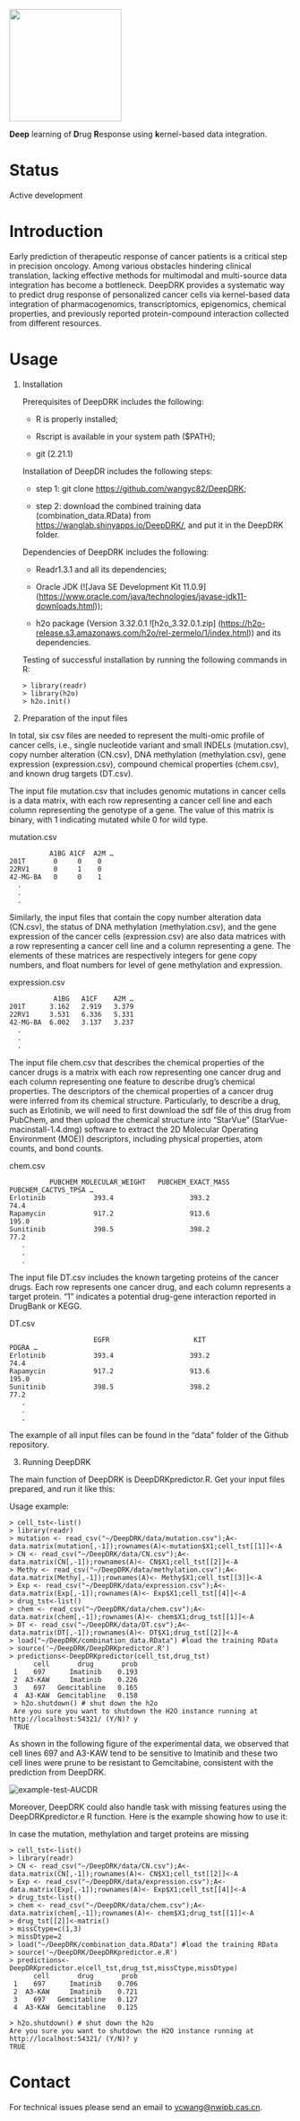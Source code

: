 <img src="https://user-images.githubusercontent.com/36029032/103525552-60cf1600-4eba-11eb-910e-b4a0ffb3e018.png" width="200">

**Deep** learning of **D**rug **R**esponse using **k**ernel-based data integration.

# Status

Active development

# Introduction

Early prediction of therapeutic response of cancer patients is a critical step in precision oncology. Among various obstacles hindering clinical translation, lacking effective methods for multimodal and multi-source data integration has become a bottleneck. DeepDRK provides a systematic way to predict drug response of personalized cancer cells via kernel-based data integration of pharmacogenomics, transcriptomics, epigenomics, chemical properties, and previously reported protein-compound interaction collected from different resources.

# Usage

1. Installation

   Prerequisites of DeepDRK includes the following: 

   - R is properly installed; 

   - Rscript is available in your system path ($PATH);

   - git (2.21.1)

    Installation of DeepDR includes the following steps:

    - step 1: git clone https://github.com/wangyc82/DeepDRK;

    - step 2: download the combined training data (combination_data.RData) from https://wanglab.shinyapps.io/DeepDRK/, and put it in the DeepDRK folder.

    Dependencies of DeepDRK includes the following: 

    - Readr1.3.1 and all its dependencies;

    - Oracle JDK (![Java SE Development Kit 11.0.9] (https://www.oracle.com/java/technologies/javase-jdk11-downloads.html));

    - h2o package (Version 3.32.0.1 ![h2o_3.32.0.1.zip] (https://h2o-release.s3.amazonaws.com/h2o/rel-zermelo/1/index.html)) and its dependencies.

    Testing of successful installation by running the following commands in R:
     
       > library(readr)
       > library(h2o)
       > h2o.init()


2. Preparation of the input files

In total, six csv files are needed to represent the multi-omic profile of cancer cells, i.e., single nucleotide variant and small INDELs (mutation.csv), copy number alteration (CN.csv), DNA methylation (methylation.csv), gene expression (expression.csv), compound chemical properties (chem.csv), and known drug targets (DT.csv). 

The input file mutation.csv that includes genomic mutations in cancer cells is a data matrix, with each row representing a cancer cell line and each column representing the genotype of a gene. The value of this matrix is binary, with 1 indicating mutated while 0 for wild type.
 
mutation.csv

              A1BG A1CF  A2M …
    201T       0     0    0
    22RV1      0     1    0
    42-MG-BA   0     0    1
      .
      .
      .

Similarly, the input files that contain the copy number alteration data (CN.csv), the status of DNA methylation (methylation.csv), and the gene expression of the cancer cells (expression.csv) are also data matrices with a row representing a cancer cell line and a column representing a gene. The elements of these matrices are respectively integers for gene copy numbers, and float numbers for level of gene methylation and expression.

expression.csv

               A1BG   A1CF    A2M …
    201T      3.162   2.919   3.379
    22RV1     3.531   6.336   5.331
    42-MG-BA  6.002   3.137   3.237
      .
      .
      .

The input file chem.csv that describes the chemical properties of the cancer drugs is a matrix with each row representing one cancer drug and each column representing one feature to describe drug’s chemical properties. The descriptors of the chemical properties of a cancer drug were inferred from its chemical structure. Particularly, to describe a drug, such as Erlotinib, we will need to first download the sdf file of this drug from PubChem, and then upload the chemical structure into “StarVue” (StarVue-macinstall-1.4.dmg) software to extract the 2D Molecular Operating Environment (MOE)) descriptors, including physical properties, atom counts, and bond counts.

chem.csv

              PUBCHEM_MOLECULAR_WEIGHT   PUBCHEM_EXACT_MASS    PUBCHEM_CACTVS_TPSA …
    Erlotinib            393.4                   393.2                  74.4
    Rapamycin            917.2                   913.6                  195.0
    Sunitinib            398.5                   398.2                  77.2
       .
       .
       .


The input file DT.csv includes the known targeting proteins of the cancer drugs. Each row represents one cancer drug, and each column represents a target protein. “1” indicates a potential drug-gene interaction reported in DrugBank or KEGG.

DT.csv

                         EGFR                     KIT                   PDGRA …
    Erlotinib            393.4                   393.2                  74.4
    Rapamycin            917.2                   913.6                  195.0
    Sunitinib            398.5                   398.2                  77.2
       .
       .
       .

The example of all input files can be found in the “data” folder of the Github repository.

3. Running DeepDRK

The main function of DeepDRK is DeepDRKpredictor.R. Get your input files prepared, and run it like this:

Usage example:

    > cell_tst<-list()
    > library(readr)
    > mutation <- read_csv("~/DeepDRK/data/mutation.csv");A<-data.matrix(mutation[,-1]);rownames(A)<-mutation$X1;cell_tst[[1]]<-A
    > CN <- read_csv("~/DeepDRK/data/CN.csv");A<-data.matrix(CN[,-1]);rownames(A)<- CN$X1;cell_tst[[2]]<-A
    > Methy <- read_csv("~/DeepDRK/data/methylation.csv");A<-data.matrix(Methy[,-1]);rownames(A)<- Methy$X1;cell_tst[[3]]<-A
    > Exp <- read_csv("~/DeepDRK/data/expression.csv");A<-data.matrix(Exp[,-1]);rownames(A)<- Exp$X1;cell_tst[[4]]<-A
    > drug_tst<-list()
    > chem <- read_csv("~/DeepDRK/data/chem.csv");A<-data.matrix(chem[,-1]);rownames(A)<- chem$X1;drug_tst[[1]]<-A
    > DT <- read_csv("~/DeepDRK/data/DT.csv");A<-data.matrix(DT[,-1]);rownames(A)<- DT$X1;drug_tst[[2]]<-A
    > load("~/DeepDRK/combination_data.RData") #load the training RData
    > source('~/DeepDRK/DeepDRKpredictor.R')
    > predictions<-DeepDRKpredictor(cell_tst,drug_tst)
          cell       drug       prob
     1    697      Imatinib    0.193
     2  A3-KAW     Imatinib    0.226
     3    697   Gemcitabline   0.165
     4  A3-KAW  Gemcitabline   0.158
     > h2o.shutdown() # shut down the h2o
     Are you sure you want to shutdown the H2O instance running at http://localhost:54321/ (Y/N)? y
     TRUE
     
As shown in the following figure of the experimental data, we observed that cell lines 697 and A3-KAW tend to be sensitive to Imatinib and these two cell lines were prune to be resistant to Gemcitabine, consistent with the prediction from DeepDRK. 

![example-test-AUCDR](https://user-images.githubusercontent.com/36029032/103406015-1dac3480-4b94-11eb-8981-31293cd1d231.png)

Moreover, DeepDRK could also handle task with missing features using the DeepDRKpredictor.e R function. Here is the example showing how to use it:

In case the mutation, methylation and target proteins are missing

    > cell_tst<-list()
    > library(readr)
    > CN <- read_csv("~/DeepDRK/data/CN.csv");A<-data.matrix(CN[,-1]);rownames(A)<- CN$X1;cell_tst[[2]]<-A
    > Exp <- read_csv("~/DeepDRK/data/expression.csv");A<-data.matrix(Exp[,-1]);rownames(A)<- Exp$X1;cell_tst[[4]]<-A
    > drug_tst<-list()
    > chem <- read_csv("~/DeepDRK/data/chem.csv");A<-data.matrix(chem[,-1]);rownames(A)<- chem$X1;drug_tst[[1]]<-A
    > drug_tst[[2]]<-matrix()
    > missCtype=c(1,3)
    > missDtype=2
    > load("~/DeepDRK/combination_data.RData") #load the training RData
    > source('~/DeepDRK/DeepDRKpredictor.e.R')
    > predictions<-DeepDRKpredictor.e(cell_tst,drug_tst,missCtype,missDtype)
          cell       drug       prob
     1    697      Imatinib    0.706
     2  A3-KAW     Imatinib    0.721
     3    697   Gemcitabline   0.127
     4  A3-KAW  Gemcitabline   0.125

    > h2o.shutdown() # shut down the h2o
    Are you sure you want to shutdown the H2O instance running at http://localhost:54321/ (Y/N)? y
    TRUE


# Contact

For technical issues please send an email to ycwang@nwipb.cas.cn.
